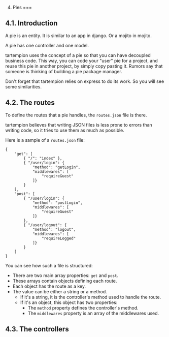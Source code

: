 4. Pies
===

4.1. Introduction
---

A pie is an entity. It is similar to an app in django. Or a mojito in mojito.

A pie has one controller and one model.

tartempion uses the concept of a pie so that you can have decoupled business code.
This way, you can code your "user" pie for a project, and reuse this pie in another
project, by simply copy pasting it. Rumors say that someone is thinking of building
a pie package manager.

Don't forget that tartempion relies on express to do its work. So you will see some
similarities.

4.2. The routes
---

To define the routes that a pie handles, the `routes.json` file is there.

tartempion believes that writing JSON files is less prone to errors than writing
code, so it tries to use them as much as possible.

Here is a sample of a `routes.json` file:

    {
        "get": [
            { "/": "index" },
            { "/user/login": {
                "method": "getLogin",
                "middlewares": [
                    "requireGuest"
                ]}
            }
        ],
        "post": [
            { "/user/login": {
                "method": "postLogin",
                "middlewares": [
                    "requireGuest"
                ]}
            },
            { "/user/logout": {
                "method": "logout",
                "middlewares": [
                    "requireLogged"
                ]}
            }
        ]
    }

You can see how such a file is structured:

- There are two main array properties: `get` and `post`.
- These arrays contain objects defining each route.
- Each object has the route as a key.
- The value can be either a string or a method.
    - If it's a string, it is the controller's method used to handle the route.
    - If it's an object, this object has two properties:
        - The `method` property defines the controller's method.
        - The `middlewares` property is an array of the middlewares used.

4.3. The controllers
---



